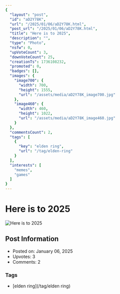 ```yaml
---
{
  "layout": "post",
  "id": "aD2Y78K",
  "url": "/2025/01/06/aD2Y78K.html",
  "post_url": "/2025/01/06/aD2Y78K.html",
  "title": "Here is to 2025",
  "description": "",
  "type": "Photo",
  "nsfw": 0,
  "upVoteCount": 3,
  "downVoteCount": 25,
  "creationTs": 1736108232,
  "promoted": 0,
  "badges": [],
  "images": {
    "image700": {
      "width": 700,
      "height": 1555,
      "url": "/assets/media/aD2Y78K_image700.jpg"
    },
    "image460": {
      "width": 460,
      "height": 1022,
      "url": "/assets/media/aD2Y78K_image460.jpg"
    }
  },
  "commentsCount": 2,
  "tags": [
    {
      "key": "elden ring",
      "url": "/tag/elden-ring"
    }
  ],
  "interests": [
    "memes",
    "games"
  ]
}
---
```


# Here is to 2025

![Here is to 2025](/assets/media/aD2Y78K_image700.jpg)

## Post Information

- Posted on: January 06, 2025
- Upvotes: 3
- Comments: 2

### Tags

- [elden ring](/tag/elden ring)

